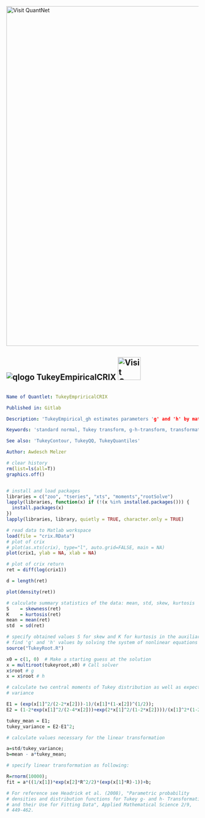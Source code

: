 [<img src="https://github.com/QuantLet/Styleguide-and-FAQ/blob/master/pictures/banner.png" width="888" alt="Visit QuantNet">](http://quantlet.de/)

## ![qlogo](http://quantnet.wiwi.hu-berlin.de/graphics/quantlogo.png) **TukeyEmpiricalCRIX** [<img src="https://github.com/QuantLet/Styleguide-and-FAQ/blob/master/pictures/QN2.png" width="60" alt="Visit QuantNet 2.0">](http://quantlet.de/)



```yaml

Name of Quantlet: TukeyEmpriricalCRIX

Published in: Gitlab

Description: 'TukeyEmpirical_gh estimates parameters 'g' and 'h' by matching the skew and the kurtosis of Tukey g- and h- transformations to the empirical sample equivalents; Auxiliary code is 'TukeyRoot.R''

Keywords: 'standard normal, Tukey transform, g-h-transform, transformation, CRIX'

See also: 'TukeyContour, TukeyQQ, TukeyQuantiles'

Author: Awdesch Melzer
```


```R
# clear history
rm(list=ls(all=T))
graphics.off()


# install and load packages
libraries = c("zoo", "tseries", "xts", "moments","rootSolve")
lapply(libraries, function(x) if (!(x %in% installed.packages())) {
  install.packages(x)
})
lapply(libraries, library, quietly = TRUE, character.only = TRUE)

# read data to Matlab workspace
load(file = "crix.RData")
# plot of crix
# plot(as.xts(crix), type="l", auto.grid=FALSE, main = NA)
plot(crix1, ylab = NA, xlab = NA)

# plot of crix return
ret = diff(log(crix1))

d = length(ret)

plot(density(ret))

# calculate summary statistics of the data: mean, std, skew, kurtosis
S    = skewness(ret)
K    = kurtosis(ret)
mean = mean(ret)
std  = sd(ret)

# specify obtained values S for skew and K for kurtosis in the auxiliary 'tukeyroot' file 
# find 'g' and 'h' values by solving the system of nonlinear equations
source("TukeyRoot.R")

x0 = c(1, 0)  # Make a starting guess at the solution
x = multiroot(tukeyroot,x0) # Call solver
x$root # g
x = x$root # h

# calculate two central moments of Tukey distribution as well as expectation and
# variance

E1 = (exp(x[1]^2/(2-2*x[2]))-1)/(x[1]*(1-x[2])^(1/2));
E2 = (1-2*exp(x[1]^2/(2-4*x[2]))+exp(2*x[1]^2/(1-2*x[2])))/(x[1]^2*(1-2*x[2])^(1/2));

tukey_mean = E1;
tukey_variance = E2-E1^2;

# calculate values necessary for the linear transformation

a=std/tukey_variance;
b=mean - a*tukey_mean;

# specify linear transformation as following:

R=rnorm(10000);
fit = a*((1/x[1])*exp(x[2]*R^2/2)*(exp(x[1]*R)-1))+b;

# For reference see Headrick et al. (2008), "Parametric probability
# densities and distribution functions for Tukey g- and h- Transformations
# and their Use for Fitting Data", Applied Mathematical Science 2/9,
# 449-462.

```
